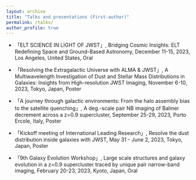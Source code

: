 ```yaml
---
layout: archive
title: "Talks and presentations (First-author)"
permalink: /talks/
author_profile: true
---
```

* 「ELT SCIENCE IN LIGHT OF JWST」, Bridging Cosmic Insights: ELT Redefining Space and Ground-Based Astronomy, December 11-15, 2023, Los Angeles, United States, Oral

* 「Resolving the Extragalactic Universe with ALMA & JWST」, A Multiwavelength Investigation of Dust and Stellar Mass Distributions in Galaxies: Insights from High-resolution JWST Imaging, November 6-10, 2023, Tokyo, Japan, Poster

* 「A journey through galactic environments: From the halo assembly bias to the satellite quenching」, A deg.-scale pair NB imaging of Balmer decrement across a z=0.9 supercluster, September 25-29, 2023, Porto Ercole, Italy, Poster
  
* 「Kickoff meeting of International Leading Research」, Resolve the dust distribution inside galaxies with JWST, May 31 - June 2, 2023, Tokyo, Japan, Poster

* 「9th Galaxy Evolution Workshop」, Large scale structures and galaxy evolution in a z=0.9 supercluster traced by unique pair narrow-band imaging, February 20-23, 2023, Kyoto, Japan, Oral
